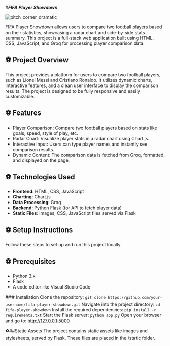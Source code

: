 #***FIFA Player Showdown***


![pitch_corner_dramatic](https://github.com/user-attachments/assets/a12e206f-0c77-453c-9acf-7edbbaffddaf)

FIFA Player Showdown allows users to compare two football players based on their statistics, showcasing a radar chart and side-by-side stats summary. This project is a full-stack web application built using HTML, CSS, JavaScript, and Groq for processing player comparison data.

## ⚽ Project Overview  
This project provides a platform for users to compare two football players, such as Lionel Messi and Cristiano Ronaldo. It utilizes dynamic charts, interactive features, and a clean user interface to display the comparison results. The project is designed to be fully responsive and easily customizable.

## ⚽ Features  
- Player Comparison: Compare two football players based on stats like goals, speed, style of play, etc.  
- Radar Chart: Visualize player stats in a radar chart using Chart.js.  
- Interactive Input: Users can type player names and instantly see comparison results.  
- Dynamic Content: The comparison data is fetched from Groq, formatted, and displayed on the page.

## ⚽ Technologies Used  
- **Frontend**: HTML, CSS, JavaScript  
- **Charting**: Chart.js  
- **Data Processing**: Groq  
- **Backend**: Python Flask (for API to fetch player data)  
- **Static Files**: Images, CSS, JavaScript files served via Flask

## ⚽ Setup Instructions  
Follow these steps to set up and run this project locally.

## ⚽ Prerequisites  
- Python 3.x  
- Flask  
- A code editor like Visual Studio Code

##⚽ Installation
Clone the repository:
`git clone https://github.com/your-username/fifa-player-showdown.git`
Navigate into the project directory:
`cd fifa-player-showdown`
Install the required dependencies:
`pip install -r requirements.txt`
Start the Flask server:
`python app.py`
Open your browser and go to:
http://127.0.0.1:5000

⚽##Static Assets
The project contains static assets like images and stylesheets, served by Flask. These files are placed in the /static folder.
